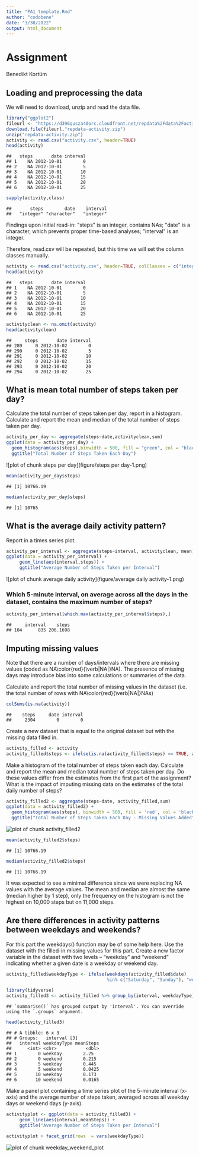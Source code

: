 ```yaml
---
title: "PA1_template.Rmd"
author: "codobene"
date: "3/30/2022"
output: html_document
---
```


# Assignment
Benedikt Kortüm

## Loading and preprocessing the data
We will need to download, unzip and read the data file.


```r
library("ggplot2")
fileurl <- "https://d396qusza40orc.cloudfront.net/repdata%2Fdata%2Factivity.zip"
download.file(fileurl,"repdata-activity.zip")
unzip("repdata-activity.zip")
activity <- read.csv("activity.csv", header=TRUE)
head(activity)
```

```
##   steps       date interval
## 1    NA 2012-10-01        0
## 2    NA 2012-10-01        5
## 3    NA 2012-10-01       10
## 4    NA 2012-10-01       15
## 5    NA 2012-10-01       20
## 6    NA 2012-10-01       25
```

```r
sapply(activity,class)
```

```
##       steps        date    interval 
##   "integer" "character"   "integer"
```

Findings upon initial read-in: "steps" is an integer, contains NAs; "date" is a character, which prevents proper time-based analyses; "interval" is an integer.

Therefore, read.csv will be repeated, but this time we will set the column classes manually.



```r
activity <- read.csv("activity.csv", header=TRUE, colClasses = c("integer", "POSIXct", "integer"))
head(activity)
```

```
##   steps       date interval
## 1    NA 2012-10-01        0
## 2    NA 2012-10-01        5
## 3    NA 2012-10-01       10
## 4    NA 2012-10-01       15
## 5    NA 2012-10-01       20
## 6    NA 2012-10-01       25
```

```r
activityclean <- na.omit(activity)
head(activityclean)
```

```
##     steps       date interval
## 289     0 2012-10-02        0
## 290     0 2012-10-02        5
## 291     0 2012-10-02       10
## 292     0 2012-10-02       15
## 293     0 2012-10-02       20
## 294     0 2012-10-02       25
```


## What is mean total number of steps taken per day?

Calculate the total number of steps taken per day, report in a histogram.
Calculate and report the mean and median of the total number of steps taken per day.


```r
activity_per_day <- aggregate(steps~date,activityclean,sum)
ggplot(data = activity_per_day) + 
  geom_histogram(aes(steps),binwidth = 500, fill = "green", col = "black") + 
  ggtitle("Total Number of Steps Taken Each Day")
```

![plot of chunk steps per day](figure/steps per day-1.png)

```r
mean(activity_per_day$steps)
```

```
## [1] 10766.19
```

```r
median(activity_per_day$steps)
```

```
## [1] 10765
```

## What is the average daily activity pattern?

Report in a times series plot.


```r
activity_per_interval <- aggregate(steps~interval, activityclean, mean)
ggplot(data = activity_per_interval) + 
     geom_line(aes(interval,steps)) +
     ggtitle("Average Number of Steps Taken per Interval")
```

![plot of chunk average daily activity](figure/average daily activity-1.png)

### Which 5-minute interval, on average across all the days in the dataset, contains the maximum number of steps?

```r
activity_per_interval[which.max(activity_per_interval$steps),]
```

```
##     interval    steps
## 104      835 206.1698
```


## Imputing missing values

Note that there are a number of days/intervals where there are missing values (coded as NA\color{red}{\verb|NA|}NA). The presence of missing days may introduce bias into some calculations or summaries of the data.

Calculate and report the total number of missing values in the dataset (i.e. the total number of rows with NA\color{red}{\verb|NA|}NAs)


```r
colSums(is.na(activity))
```

```
##    steps     date interval 
##     2304        0        0
```


Create a new dataset that is equal to the original dataset but with the missing data filled in.

```r
activity_filled <- activity
activity_filled$steps <- ifelse(is.na(activity_filled$steps) == TRUE, activity_per_interval$steps[activity_per_interval$interval %in% activity_filled$interval], activity_filled$steps)
```


Make a histogram of the total number of steps taken each day.
Calculate and report the mean and median total number of steps taken per day.
Do these values differ from the estimates from the first part of the assignment? What is the impact of imputing missing data on the estimates of the total daily number of steps?


```r
activity_filled2 <- aggregate(steps~date, activity_filled,sum)
ggplot(data = activity_filled2) +
  geom_histogram(aes(steps), binwidth = 500, fill = 'red', col = 'black') +
  ggtitle("Total Number of Steps Taken Each Day - Missing Values Added")
```

![plot of chunk activity_filled2](figure/activity_filled2-1.png)

```r
mean(activity_filled2$steps)
```

```
## [1] 10766.19
```

```r
median(activity_filled2$steps)
```

```
## [1] 10766.19
```

It was expected to see a minimal difference since we were replacing NA values with the average values. The mean and median are almost the same (median higher by 1 step), only the frequency on the histogram is not the highest on 10,000 steps but on 11,000 steps.

## Are there differences in activity patterns between weekdays and weekends?

For this part the weekdays() function may be of some help here. Use the dataset with the filled-in missing values for this part.
Create a new factor variable in the dataset with two levels – “weekday” and “weekend” indicating whether a given date is a weekday or weekend day.


```r
activity_filled$weekdayType <- ifelse(weekdays(activity_filled$date) 
                                      %in% c("Saturday", "Sunday"), "weekend", "weekday")

library(tidyverse)
activity_filled3 <- activity_filled %>% group_by(interval, weekdayType)  %>% summarise(meanSteps = mean(steps))
```

```
## `summarise()` has grouped output by 'interval'. You can override using the `.groups` argument.
```

```r
head(activity_filled3)
```

```
## # A tibble: 6 x 3
## # Groups:   interval [3]
##   interval weekdayType meanSteps
##      <int> <chr>           <dbl>
## 1        0 weekday        2.25  
## 2        0 weekend        0.215 
## 3        5 weekday        0.445 
## 4        5 weekend        0.0425
## 5       10 weekday        0.173 
## 6       10 weekend        0.0165
```
    

Make a panel plot containing a time series plot of the 5-minute interval (x-axis) and the average number of steps taken, averaged across all weekday days or weekend days (y-axis).
 
 

```r
activityplot <- ggplot(data = activity_filled3) + 
     geom_line(aes(interval,meanSteps)) +
     ggtitle("Average Number of Steps Taken per Interval")

activityplot + facet_grid(rows  = vars(weekdayType))
```

![plot of chunk weekday_weekend_plot](figure/weekday_weekend_plot-1.png)
    
